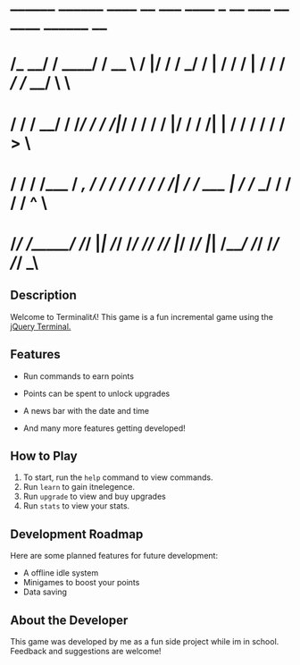

#     ______   ______   ____     __  ___   ____   _   __   ___      __      ____  ______  __
#    /_  __/  / ____/  / __ \   /  |/  /  /  _/  / | / /  /   |    / /     /  _/ /_  __/  \ \
#     / /    / __/    / /_/ /  / /|_/ /   / /   /  |/ /  / /| |   / /      / /    / /      > \ 
#    / /    / /___   / _, _/  / /  / /  _/ /   / /|  /  / ___ |  / /___  _/ /    / /      / ^ \ 
#   /_/    /_____/  /_/ |_|  /_/  /_/  /___/  /_/ |_/  /_/  |_| /_____/ /___/   /_/      /_/ \_\

## Description
Welcome to Terminalitʎ! This game is a fun incremental game using the [jQuery Terminal.](https://terminal.jcubic.pl/) 

## Features

- Run commands to earn points
- Points can be spent to unlock upgrades
- A news bar with the date and time

- And many more features getting developed!

## How to Play

1. To start, run the `help` command to view commands.
2. Run `learn` to gain itnelegence.
3. Run `upgrade` to view and buy upgrades
4. Run `stats` to view your stats.

## Development Roadmap

Here are some planned features for future development:

- A offline idle system
- Minigames to boost your points
- Data saving

## About the Developer

This game was developed by me as a fun side project while im in school. Feedback and suggestions are welcome!
